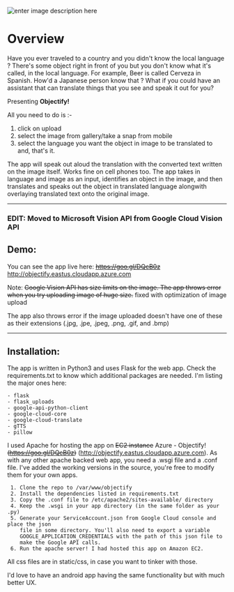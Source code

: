![enter image description here](https://i.imgur.com/TtgGMEE.png)

Overview
===================
Have you ever traveled to a country and you didn't know the local language ? 
There's some object right in front of you but you don't know what it's called, in the local language.
For example, Beer is called Cerveza in Spanish. How'd a Japanese person know that ? 
What if you could have an assistant that can translate things that you see and speak it out for you?

Presenting **Objectify!**

All you need to do is :- 
 1. click on upload 
 2. select the image from gallery/take a snap from mobile
 3. select the language you want the object in image to be translated
    to 
 and, that's it.

The app will speak out aloud the translation with the converted text written on the image itself.
Works fine on cell phones too.
The app takes in language and image as an input, identifies an object in the image, and then translates and speaks out the object in translated language alongwith overlaying translated text onto the original image.


----------
### EDIT: Moved to Microsoft Vision API from Google Cloud Vision API

## Demo:
You can see the app live here: ~~https://goo.gl/DQcB0z~~  http://objectify.eastus.cloudapp.azure.com

Note: ~~Google Vision API has size limits on the image. The app throws error when you try uploading image of huge size.~~ fixed with optimization of image upload

The app also throws error if the image uploaded doesn't have one of these as their extensions (.jpg, .jpe, .jpeg, .png, .gif, and .bmp)


----------
## Installation:

The app is written in Python3 and uses Flask for the web app.
Check the requirements.txt to know which additional packages are needed.
I'm listing the major ones here:

    - flask 
    - flask_uploads 
    - google-api-python-client 
    - google-cloud-core
    - google-cloud-translate 
    - gTTS 
    - pillow

I used Apache for hosting the app on ~~EC2 instance~~ Azure - Objectify! ~~(https://goo.gl/DQcB0z)~~ (http://objectify.eastus.cloudapp.azure.com). 
As with any other apache backed web app, you need a .wsgi file and a .conf file.
I've added the working versions in the source, you're free to modify them for your own apps.

     1. Clone the repo to /var/www/objectify 
     2. Install the dependencies listed in requirements.txt 
     3. Copy the .conf file to /etc/apache2/sites-available/ directory 
     4. Keep the .wsgi in your app directory (in the same folder as your .py) 
     5. Generate your ServiceAccount.json from Google Cloud console and place the json
        file in some directory. You'll also need to export a variable
        GOOGLE_APPLICATION_CREDENTIALS with the path of this json file to
        make the Google API calls.
     6. Run the apache server! I had hosted this app on Amazon EC2.

All css files are in static/css, in case you want to tinker with those.

I'd love to have an android app having the same functionality but with much better UX.
